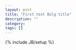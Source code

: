 ```yaml
---
layout: post
title: "First test Bolg title"
description: ""
category: 
tags: []
---
```

{% include JB/setup %}
